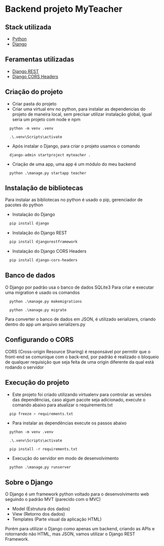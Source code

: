 # Backend projeto MyTeacher

## Stack utilizada
- [Python](https://www.python.org/)
- [Django](https://www.djangoproject.com/)

## Feramentas utilizadas
- [Django REST](https://www.django-rest-framework.org/#installation)
- [Django CORS Headers](https://pypi.org/project/django-cors-headers/)

## Criação do projeto
- Criar pasta do projeto
- Criar uma virtual env no python, para instalar as dependencias do projeto de maneira local, sem precisar utilizar instalação global, igual seria um projeto com node e npm
```
  python -m venv .venv

  .\.venv\Scripts\activate
```

- Após instalar o Django, para criar o projeto usamos o comando
``` bash-
  django-admin startproject myteacher .
```

- Criação de uma app, uma app é um módulo do meu backend
```
  python .\manage.py startapp teacher
```

## Instalação de bibliotecas
Para instalar as bibliotecas no python é usado o pip, gerenciador de pacotes do python

- Instalação do Django
``` bash
  pip install django
```

- Instalação do Django REST
``` bash
  pip install djangorestframework
```

- Instalação do Django CORS Headers
``` bash
  pip install django-cors-headers
```

## Banco de dados
O Django por padrão usa o banco de dados SQLite3
Para criar e executar uma migration é usado os comandos
```
  python .\manage.py makemigrations
  
  python .\manage.py migrate
```

Para converter o banco de dados em JSON, é utilizado serializers, criando dentro do app um arquivo serializers.py

## Configurando o CORS
CORS (Cross-origin Resource Sharing) é responsável por permitir que o front-end se comunique com o back-end, por padrão é realizado o bloqueio de qualquer requisição que seja feita de uma origin diferente da qual está rodando o servidor

## Execução do projeto
- Este projeto foi criado utilizando virtualenv para controlar as versões das dependências, caso algum pacote seja adicionado, execute o comando abaixo para atualizar o requirements.txt
``` bash
  pip freeze > requirements.txt
```

- Para instalar as dependências execute os passos abaixo
```
  python -m venv .venv

  .\.venv\Scripts\activate

  pip install -r requirements.txt
```

- Execução do servidor em modo de desenvolvimento
```
  python .\manage.py runserver
```

## Sobre o Django
O Django é um framework python voltado para o desenvolvimento web seguindo o padrão MVT (parecido com o MVC)
- Model (Estrutura dos dados)
- View (Retorno dos dados)
- Templates (Parte visual da aplicação HTML)

Porém para utilizar o Django como apenas um backend, criando as APIs e rotornando não HTML, mas JSON, vamos utilizar o Django REST Framework.